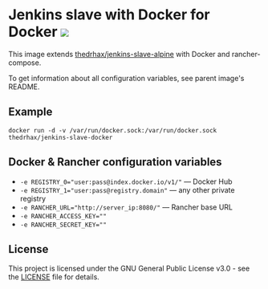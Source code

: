 # Jenkins slave with Docker for Docker [![](https://images.microbadger.com/badges/image/thedrhax/jenkins-slave-docker.svg)](https://hub.docker.com/r/thedrhax/jenkins-slave-docker)

This image extends [thedrhax/jenkins-slave-alpine](https://hub.docker.com/r/thedrhax/jenkins-slave-alpine/) with Docker and rancher-compose.

To get information about all configuration variables, see parent image's README.

## Example

```
docker run -d -v /var/run/docker.sock:/var/run/docker.sock thedrhax/jenkins-slave-docker
```

## Docker & Rancher configuration variables

* `-e REGISTRY_0="user:pass@index.docker.io/v1/"` — Docker Hub
* `-e REGISTRY_1="user:pass@registry.domain"` — any other private registry
* `-e RANCHER_URL="http://server_ip:8080/"` — Rancher base URL
* `-e RANCHER_ACCESS_KEY=""`
* `-e RANCHER_SECRET_KEY=""`

## License

This project is licensed under the GNU General Public License v3.0 - see the [LICENSE](./LICENSE) file for details.
